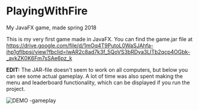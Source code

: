 # PlayingWithFire
My JavaFX game, made spring 2018

This is my very first game made in JavaFX. You can find the game.jar file at 
https://drive.google.com/file/d/1mOq4T9PutoL0WaSJAhfa-ihp1gfIbpsj/view?fbclid=IwAR2c8ad7k3f_5QoVS3bRDya3LlTb2qcp4OGbk-_avkZK0K6Fm7sSAe6pz_k


**EDIT:** The JAR-file doesn't seem to work on all computers, but below you can see some actual gameplay. A lot of time was also spent making the menu and leaderboard functionality, which can be displayed if you run the project.

![DEMO -gameplay](https://user-images.githubusercontent.com/14547908/221804661-76f08183-8253-43f5-99da-4c30912a7dea.gif)

